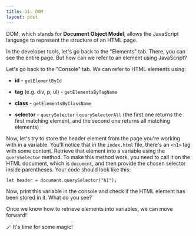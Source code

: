 ```yaml
---
title: 11. DOM
layout: post
---
```


DOM, which stands for **Document Object Model**, allows the JavaScript language to represent the structure of an HTML page.

In the developer tools, let's go back to the "Elements" tab. There, you can see the entire page. But how can we refer to an element using JavaScript?

Let's go back to the "Console" tab. We can refer to HTML elements using:

- **id** - `getElementById`

- **tag** \(e.g. div, p, ul\) - `getElementsByTagName`

- **class** - `getElementsByClassName`

- **selector** - `querySelector` i `querySelectorAll` \(the first one returns the first matching element, and the second one returns all matching elements\)

Now, let's try to store the header element from the page you're working with in a variable. You'll notice that in the `index.html` file, there's an `<h1>` tag with some content. Retrieve that element into a variable using the `querySelector` method. To make this method work, you need to call it on the HTML document, which is `document`, and then provide the chosen selector inside parentheses. Your code should look like this:  

`let header = document.querySelector("h1");`

Now, print this variable in the console and check if the HTML element has been stored in it. What do you see?

Once we know how to retrieve elements into variables, we can move forward! 

🪄 It's time for some magic!

